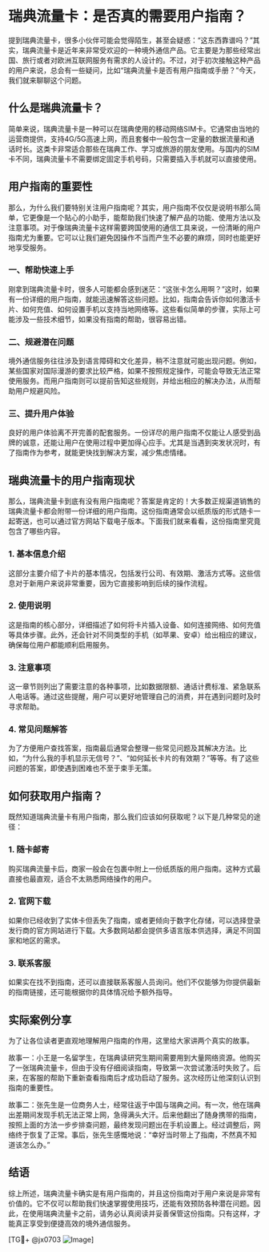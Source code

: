 # 瑞典流量卡：是否真的需要用户指南？

提到瑞典流量卡，很多小伙伴可能会觉得陌生，甚至会疑惑：“这东西靠谱吗？”其实，瑞典流量卡是近年来非常受欢迎的一种境外通信产品。它主要是为那些经常出国、旅行或者对欧洲互联网服务有需求的人设计的。不过，对于初次接触这种产品的用户来说，总会有一些疑问，比如“瑞典流量卡是否有用户指南或手册？”今天，我们就来聊聊这个问题。

## 什么是瑞典流量卡？

简单来说，瑞典流量卡是一种可以在瑞典使用的移动网络SIM卡。它通常由当地的运营商提供，支持4G/5G高速上网，而且套餐中一般包含一定量的数据流量和通话时长。这类卡非常适合那些在瑞典工作、学习或旅游的朋友使用。与国内的SIM卡不同，瑞典流量卡不需要绑定固定手机号码，只需要插入手机就可以直接使用。

## 用户指南的重要性

那么，为什么我们要特别关注用户指南呢？其实，用户指南不仅仅是说明书那么简单，它更像是一个贴心的小助手，能帮助我们快速了解产品的功能、使用方法以及注意事项。对于像瑞典流量卡这样需要跨国使用的通信工具来说，一份清晰的用户指南尤为重要。它可以让我们避免因操作不当而产生不必要的麻烦，同时也能更好地享受服务。

### 一、帮助快速上手

刚拿到瑞典流量卡时，很多人可能都会感到迷茫：“这张卡怎么用啊？”这时，如果有一份详细的用户指南，就能迅速解答这些问题。比如，指南会告诉你如何激活卡片、如何充值、如何设置手机以支持当地网络等。这些看似简单的步骤，实际上可能涉及一些技术细节，如果没有指南的帮助，很容易出错。

### 二、规避潜在问题

境外通信服务往往涉及到语言障碍和文化差异，稍不注意就可能出现问题。例如，某些国家对国际漫游的要求比较严格，如果不按照规定操作，可能会导致无法正常使用服务。而用户指南则可以提前告知这些规则，并给出相应的解决办法，从而帮助用户规避风险。

### 三、提升用户体验

良好的用户体验离不开完善的配套服务。一份详尽的用户指南不仅能让人感受到品牌的诚意，还能让用户在使用过程中更加得心应手。尤其是当遇到突发状况时，有了指南作为参考，就能更快找到解决方案，减少焦虑情绪。

## 瑞典流量卡的用户指南现状

那么，瑞典流量卡到底有没有用户指南呢？答案是肯定的！大多数正规渠道销售的瑞典流量卡都会附带一份详细的用户指南。这份指南通常会以纸质版的形式随卡一起寄送，也可以通过官方网站下载电子版本。下面我们就来看看，这份指南里究竟包含了哪些内容。

### 1. 基本信息介绍

这部分主要介绍了卡片的基本情况，包括发行公司、有效期、激活方式等。这些信息对于新用户来说非常重要，因为它直接影响到后续的操作流程。

### 2. 使用说明

这是指南的核心部分，详细描述了如何将卡片插入设备、如何连接网络、如何充值等具体步骤。此外，还会针对不同类型的手机（如苹果、安卓）给出相应的建议，确保每位用户都能顺利启用服务。

### 3. 注意事项

这一章节则列出了需要注意的各种事项，比如数据限额、通话计费标准、紧急联系人电话等。通过这些提醒，用户可以更好地管理自己的消费，并在遇到问题时及时寻求帮助。

### 4. 常见问题解答

为了方便用户查找答案，指南最后通常会整理一些常见问题及其解决方法。比如，“为什么我的手机显示无信号？”、“如何延长卡片的有效期？”等等。有了这些问题的答案，即使遇到困难也不至于束手无策。

## 如何获取用户指南？

既然知道瑞典流量卡有用户指南，那么我们应该如何获取呢？以下是几种常见的途径：

### 1. 随卡邮寄

购买瑞典流量卡后，商家一般会在包裹中附上一份纸质版的用户指南。这种方式最直接也最直观，适合不太熟悉网络操作的用户。

### 2. 官网下载

如果你已经收到了实体卡但丢失了指南，或者更倾向于数字化存储，可以选择登录发行商的官方网站进行下载。大多数网站都会提供多语言版本供选择，满足不同国家和地区的需求。

### 3. 联系客服

如果实在找不到指南，还可以直接联系客服人员询问。他们不仅能够为你提供最新的指南链接，还可能根据你的具体情况给予额外指导。

## 实际案例分享

为了让各位读者更直观地理解用户指南的作用，这里给大家讲两个真实的故事。

故事一：小王是一名留学生，在瑞典读研究生期间需要用到大量网络资源。他购买了一张瑞典流量卡，但由于没有仔细阅读指南，导致第一次尝试激活时失败了。后来，在客服的帮助下重新查看指南后才成功启动了服务。这次经历让他深刻认识到指南的重要性。

故事二：张先生是一位商务人士，经常往返于中国与瑞典之间。有一次，他在瑞典出差期间发现手机无法正常上网，急得满头大汗。后来他翻出了随身携带的指南，按照上面的方法一步步排查问题，最终发现问题出在手机设置上。经过调整后，网络终于恢复了正常。事后，张先生感慨地说：“幸好当时带上了指南，不然真不知道该怎么办。”

## 结语

综上所述，瑞典流量卡确实是有用户指南的，并且这份指南对于用户来说是非常有价值的。它不仅可以帮助我们快速掌握使用技巧，还能有效预防各种潜在问题。因此，在使用瑞典流量卡之前，请务必认真阅读并妥善保管这份指南。只有这样，才能真正享受到便捷高效的境外通信服务。

[TG💪+ @jx0703 ![Image](https://github.com/user-attachments/assets/dbca1d08-cadb-493c-b0ec-ad6f7a83f270)]